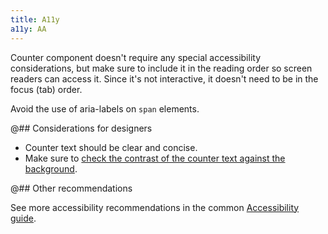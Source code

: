 ```yaml
---
title: A11y
a11y: AA
---
```


Counter component doesn't require any special accessibility considerations, but make sure to include it in the reading order so screen readers can access it. Since it's not interactive, it doesn't need to be in the focus (tab) order.

Avoid the use of aria-labels on `span` elements.

@## Considerations for designers

- Counter text should be clear and concise.
- Make sure to [check the contrast of the counter text against the background](/core-principles/a11y/a11y-design/#color_and_contrast).

@## Other recommendations

See more accessibility recommendations in the common [Accessibility guide](/core-principles/a11y/#contrast).
